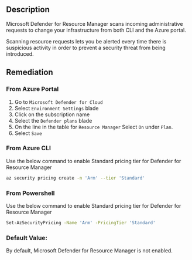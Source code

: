 ## Description

Microsoft Defender for Resource Manager scans incoming administrative requests to change your infrastructure from both CLI and the Azure portal.

Scanning resource requests lets you be alerted every time there is suspicious activity in order to prevent a security threat from being introduced.

## Remediation

### From Azure Portal

  1. Go to `Microsoft Defender for Cloud`
  2. Select `Environment Settings` blade
  3. Click on the subscription name
  4. Select the `Defender plans` blade
  5. On the line in the table for `Resource Manager` Select `On` under `Plan`.
  6. Select `Save`

### From Azure CLI

Use the below command to enable Standard pricing tier for Defender for Resource Manager

```bash
az security pricing create -n 'Arm' --tier 'Standard'
```

### From Powershell

Use the below command to enable Standard pricing tier for Defender for Resource Manager

```bash
Set-AzSecurityPricing -Name 'Arm' -PricingTier 'Standard'
```

### Default Value:

By default, Microsoft Defender for Resource Manager is not enabled.